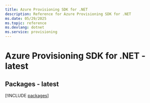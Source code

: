 ```yaml
---
title: Azure Provisioning SDK for .NET
description: Reference for Azure Provisioning SDK for .NET
ms.date: 05/29/2025
ms.topic: reference
ms.devlang: dotnet
ms.service: provisioning
---
```

# Azure Provisioning SDK for .NET - latest
## Packages - latest
[!INCLUDE [packages](provisioning-index.md)]